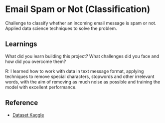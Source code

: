 
# Email Spam or Not (Classification)

Challenge to classify whether an incoming email message is spam or not. Applied data science techniques to solve the problem.




## Learnings

What did you learn building this project? What challenges did you face and how did you overcome them?

R: I learned how to work with data in text message format, applying techniques to remove special characters, stopwords and other irrelevant words, with the aim of removing as much noise as possible and training the model with excellent performance.


## Reference

 - [Dataset Kaggle](https://www.kaggle.com/datasets/devildyno/email-spam-or-not-classification)
 
